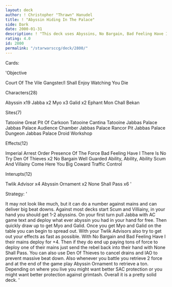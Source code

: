 ```yaml
---
layout: deck
author: ! Christopher "Thrawn" Hanudel
title: ! "Abyssin Hiding In The Palace"
side: Dark
date: 2000-01-31
description: ! "This deck uses Abyssins, No Bargain, Bad Feeling Have I, and None Shall Pass to make the rebels pay lots to deploy and the send them back into their hand.  It also can make huge beat downs."
rating: 4.0
id: 2800
permalink: "/starwarsccg/deck/2800/"
---
```

Cards: 

'Objective

Court Of The Vile Gangster/I Shall Enjoy Watching You Die

Characters(28)

Abyssin x19
Jabba x2
Myo x3
Galid x2
Ephant Mon
Chall Bekan

Sites(7)

Tatooine Great Pit Of Carkoon
Tatooine Cantina
Tatooine Jabbas Palace
Jabbas Palace Audience Chamber
Jabbas Palace Rancor Pit
Jabbas Palace Dungeon
Jabbas Palace Droid Workshop

Effects(12)

Imperial Arrest Order
Presence Of The Force
Bad Feeling Have I
There Is No Try
Den Of Thieves x2
No Bargain
Well Guarded
Ability, Ability, Ability
Scum And Villainy
Come Here You Big Coward
Traffic Control

Interupts(12)

Twlik Advisor x4
Abyssin Ornament x2
None Shall Pass x6 '

Strategy: '

It may not look like much, but it can do a number against mains and can deliver big beat downs.	Against most decks start Scum and Villiainy, in your hand you should get 1-2 abyssins.	On your first turn pull Jabba with AC game text and deploy what ever abyssin you had in your hand for free.  Then quickly draw up to get Myo and Galid.  Once you get Myo and Galid on the table you can begin to spread out.  With your Twlik Advisors also try to get out your effects as fast as possible.  With No Bargain and Bad Feeling Have I their mains deploy for +4.  Then if they do end up paying tons of force to deploy one of their mains just send the rebel back into their hand with None Shall Pass.  You can also use Den Of Thieves to cancel drains and IAO to prevent massive beat down.  Also whenever you battle you retrieve 2 force and at the end of the game play Abyssin Ornament to retrieve a ton.  Depending on where you live you might want better SAC protection or you might want better protection against grimtash.  Overall it is a pretty solid deck.
'
